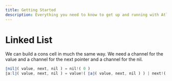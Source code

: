 ```yaml
---
title: Getting Started
description: Everything you need to know to get up and running with Atlaskit
---
```


# Linked List
We can build a cons cell in much the same way. We need a channel for the value and a channel for the next pointer and a channel for the nil.

```javascript
⟦nil⟧( value, next, nil ) = nil!( 0 )
⟦a:l⟧( value, next, nil ) = value!( ⟦a⟧( value, next, nil ) ) | next!( ⟦l⟧( value, next, nil ) )
```
